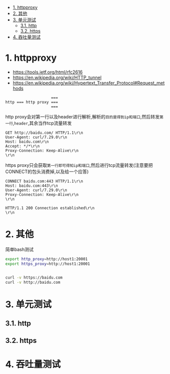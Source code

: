 <!-- TOC -->

- [1. httpproxy](#1-httpproxy)
- [2. 其他](#2-其他)
- [3. 单元测试](#3-单元测试)
    - [3.1. http](#31-http)
    - [3.2. https](#32-https)
- [4. 吞吐量测试](#4-吞吐量测试)

<!-- /TOC -->


<a id="markdown-1-httpproxy" name="1-httpproxy"></a>
# 1. httpproxy

* https://tools.ietf.org/html/rfc2616
* https://en.wikipedia.org/wiki/HTTP_tunnel
* https://en.wikipedia.org/wiki/Hypertext_Transfer_Protocol#Request_methods

```
                    ===
http === http proxy ===
                    ===
```

http proxy会对第一行以及header进行解析,解析的`目的是得到ip和端口`,然后转发`第一行`,`header`,其余当作tcp流量转发
```
GET http://baidu.com/ HTTP/1.1\r\n
User-Agent: curl/7.29.0\r\n
Host: baidu.com\r\n
Accept: */*\r\n
Proxy-Connection: Keep-Alive\r\n
\r\n
```

https proxy只会获取`第一行即可得知ip和端口`,然后进行tcp流量转发(注意要把CONNECT的包头消费掉,以及给一个应答)
```
CONNECT baidu.com:443 HTTP/1.1\r\n
Host: baidu.com:443\r\n
User-Agent: curl/7.29.0\r\n
Proxy-Connection: Keep-Alive\r\n
\r\n

HTTP/1.1 200 Connection established\r\n
\r\n
```

<a id="markdown-2-其他" name="2-其他"></a>
# 2. 其他

简单bash测试
```bash
export http_proxy=http://host1:20001
export https_proxy=http://host1:20001


curl -v https://baidu.com
curl -v http://baidu.com
```

<a id="markdown-3-单元测试" name="3-单元测试"></a>
# 3. 单元测试

<a id="markdown-31-http" name="31-http"></a>
## 3.1. http


<a id="markdown-32-https" name="32-https"></a>
## 3.2. https



<a id="markdown-4-吞吐量测试" name="4-吞吐量测试"></a>
# 4. 吞吐量测试
